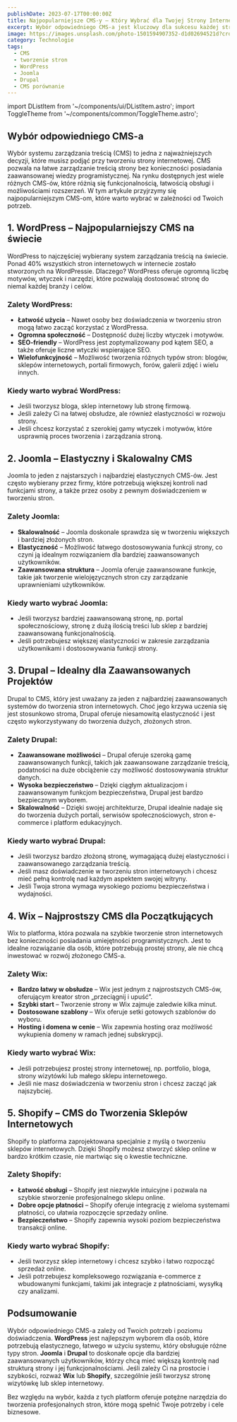 ```yaml
---
publishDate: 2023-07-17T00:00:00Z
title: Najpopularniejsze CMS-y – Który Wybrać dla Twojej Strony Internetowej?
excerpt: Wybór odpowiedniego CMS-a jest kluczowy dla sukcesu każdej strony internetowej. Dowiedz się, które systemy zarządzania treścią są najpopularniejsze i które z nich najlepiej pasują do Twoich potrzeb.
image: https://images.unsplash.com/photo-1501594907352-d1d02694521d?crop=entropy&cs=tinysrgb&fit=max&ixid=MXwyMDg0MnwwfDF8c2VhY2h8Nnx8Y3NtJTIwY29tcGxldGV8ZW58MHx8fHwxNjYzMTYzNzE5&ixlib=rb-1.2.1&q=80&w=1080
category: Technologie
tags:
  - CMS
  - tworzenie stron
  - WordPress
  - Joomla
  - Drupal
  - CMS porównanie
---
```


import DListItem from '~/components/ui/DListItem.astro';
import ToggleTheme from '~/components/common/ToggleTheme.astro';

## Wybór odpowiedniego CMS-a

Wybór systemu zarządzania treścią (CMS) to jedna z najważniejszych decyzji, które musisz podjąć przy tworzeniu strony internetowej. CMS pozwala na łatwe zarządzanie treścią strony bez konieczności posiadania zaawansowanej wiedzy programistycznej. Na rynku dostępnych jest wiele różnych CMS-ów, które różnią się funkcjonalnością, łatwością obsługi i możliwościami rozszerzeń. W tym artykule przyjrzymy się najpopularniejszym CMS-om, które warto wybrać w zależności od Twoich potrzeb.

## 1. **WordPress – Najpopularniejszy CMS na świecie**

WordPress to najczęściej wybierany system zarządzania treścią na świecie. Ponad 40% wszystkich stron internetowych w internecie zostało stworzonych na WordPressie. Dlaczego? WordPress oferuje ogromną liczbę motywów, wtyczek i narzędzi, które pozwalają dostosować stronę do niemal każdej branży i celów.

### Zalety WordPress:
- **Łatwość użycia** – Nawet osoby bez doświadczenia w tworzeniu stron mogą łatwo zacząć korzystać z WordPressa.
- **Ogromna społeczność** – Dostępność dużej liczby wtyczek i motywów.
- **SEO-friendly** – WordPress jest zoptymalizowany pod kątem SEO, a także oferuje liczne wtyczki wspierające SEO.
- **Wielofunkcyjność** – Możliwość tworzenia różnych typów stron: blogów, sklepów internetowych, portali firmowych, forów, galerii zdjęć i wielu innych.

### Kiedy warto wybrać WordPress:
- Jeśli tworzysz bloga, sklep internetowy lub stronę firmową.
- Jeśli zależy Ci na łatwej obsłudze, ale również elastyczności w rozwoju strony.
- Jeśli chcesz korzystać z szerokiej gamy wtyczek i motywów, które usprawnią proces tworzenia i zarządzania stroną.

## 2. **Joomla – Elastyczny i Skalowalny CMS**

Joomla to jeden z najstarszych i najbardziej elastycznych CMS-ów. Jest często wybierany przez firmy, które potrzebują większej kontroli nad funkcjami strony, a także przez osoby z pewnym doświadczeniem w tworzeniu stron.

### Zalety Joomla:
- **Skalowalność** – Joomla doskonale sprawdza się w tworzeniu większych i bardziej złożonych stron.
- **Elastyczność** – Możliwość łatwego dostosowywania funkcji strony, co czyni ją idealnym rozwiązaniem dla bardziej zaawansowanych użytkowników.
- **Zaawansowana struktura** – Joomla oferuje zaawansowane funkcje, takie jak tworzenie wielojęzycznych stron czy zarządzanie uprawnieniami użytkowników.

### Kiedy warto wybrać Joomla:
- Jeśli tworzysz bardziej zaawansowaną stronę, np. portal społecznościowy, stronę z dużą ilością treści lub sklep z bardziej zaawansowaną funkcjonalnością.
- Jeśli potrzebujesz większej elastyczności w zakresie zarządzania użytkownikami i dostosowywania funkcji strony.

## 3. **Drupal – Idealny dla Zaawansowanych Projektów**

Drupal to CMS, który jest uważany za jeden z najbardziej zaawansowanych systemów do tworzenia stron internetowych. Choć jego krzywa uczenia się jest stosunkowo stroma, Drupal oferuje niesamowitą elastyczność i jest często wykorzystywany do tworzenia dużych, złożonych stron.

### Zalety Drupal:
- **Zaawansowane możliwości** – Drupal oferuje szeroką gamę zaawansowanych funkcji, takich jak zaawansowane zarządzanie treścią, podatności na duże obciążenie czy możliwość dostosowywania struktur danych.
- **Wysoka bezpieczeństwo** – Dzięki ciągłym aktualizacjom i zaawansowanym funkcjom bezpieczeństwa, Drupal jest bardzo bezpiecznym wyborem.
- **Skalowalność** – Dzięki swojej architekturze, Drupal idealnie nadaje się do tworzenia dużych portali, serwisów społecznościowych, stron e-commerce i platform edukacyjnych.

### Kiedy warto wybrać Drupal:
- Jeśli tworzysz bardzo złożoną stronę, wymagającą dużej elastyczności i zaawansowanego zarządzania treścią.
- Jeśli masz doświadczenie w tworzeniu stron internetowych i chcesz mieć pełną kontrolę nad każdym aspektem swojej witryny.
- Jeśli Twoja strona wymaga wysokiego poziomu bezpieczeństwa i wydajności.

## 4. **Wix – Najprostszy CMS dla Początkujących**

Wix to platforma, która pozwala na szybkie tworzenie stron internetowych bez konieczności posiadania umiejętności programistycznych. Jest to idealne rozwiązanie dla osób, które potrzebują prostej strony, ale nie chcą inwestować w rozwój złożonego CMS-a.

### Zalety Wix:
- **Bardzo łatwy w obsłudze** – Wix jest jednym z najprostszych CMS-ów, oferującym kreator stron „przeciągnij i upuść”.
- **Szybki start** – Tworzenie strony w Wix zajmuje zaledwie kilka minut.
- **Dostosowane szablony** – Wix oferuje setki gotowych szablonów do wyboru.
- **Hosting i domena w cenie** – Wix zapewnia hosting oraz możliwość wykupienia domeny w ramach jednej subskrypcji.

### Kiedy warto wybrać Wix:
- Jeśli potrzebujesz prostej strony internetowej, np. portfolio, bloga, strony wizytówki lub małego sklepu internetowego.
- Jeśli nie masz doświadczenia w tworzeniu stron i chcesz zacząć jak najszybciej.

## 5. **Shopify – CMS do Tworzenia Sklepów Internetowych**

Shopify to platforma zaprojektowana specjalnie z myślą o tworzeniu sklepów internetowych. Dzięki Shopify możesz stworzyć sklep online w bardzo krótkim czasie, nie martwiąc się o kwestie techniczne.

### Zalety Shopify:
- **Łatwość obsługi** – Shopify jest niezwykle intuicyjne i pozwala na szybkie stworzenie profesjonalnego sklepu online.
- **Dobre opcje płatności** – Shopify oferuje integrację z wieloma systemami płatności, co ułatwia rozpoczęcie sprzedaży online.
- **Bezpieczeństwo** – Shopify zapewnia wysoki poziom bezpieczeństwa transakcji online.

### Kiedy warto wybrać Shopify:
- Jeśli tworzysz sklep internetowy i chcesz szybko i łatwo rozpocząć sprzedaż online.
- Jeśli potrzebujesz kompleksowego rozwiązania e-commerce z wbudowanymi funkcjami, takimi jak integracje z płatnościami, wysyłką czy analizami.

## Podsumowanie

Wybór odpowiedniego CMS-a zależy od Twoich potrzeb i poziomu doświadczenia. **WordPress** jest najlepszym wyborem dla osób, które potrzebują elastycznego, łatwego w użyciu systemu, który obsługuje różne typy stron. **Joomla** i **Drupal** to doskonałe opcje dla bardziej zaawansowanych użytkowników, którzy chcą mieć większą kontrolę nad strukturą strony i jej funkcjonalnościami. Jeśli zależy Ci na prostocie i szybkości, rozważ **Wix** lub **Shopify**, szczególnie jeśli tworzysz stronę wizytówkę lub sklep internetowy.

Bez względu na wybór, każda z tych platform oferuje potężne narzędzia do tworzenia profesjonalnych stron, które mogą spełnić Twoje potrzeby i cele biznesowe.
